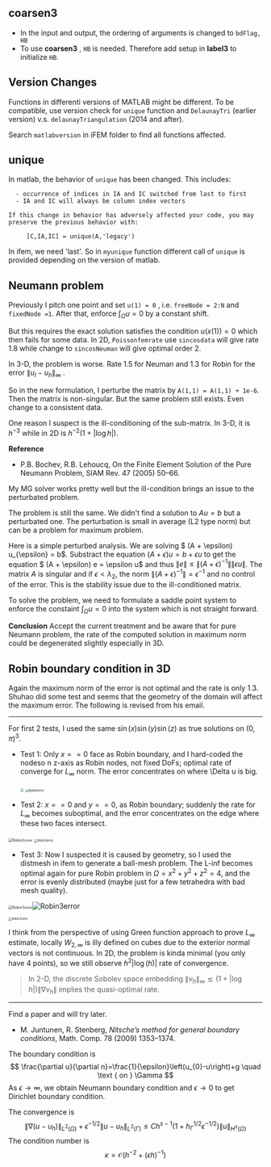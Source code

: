 ## coarsen3

- In the input and output, the ordering of arguments is changed to `bdFlag, HB` 
- To use **coarsen3** , `HB` is needed. Therefore add setup in **label3**  to initialize `HB`. 



## Version Changes

Functions in differenti versions of MATLAB might be different. To be compatible, use version check for `unique` function and `DelaunayTri` (earlier version) v.s. `delaunayTriangulation` (2014 and after).

Search  `matlabversion` in iFEM folder to find all functions affected. 



## unique

In matlab, the behavior of `unique`  has been changed.  This includes:

      -	occurrence of indices in IA and IC switched from last to first
      -	IA and IC will always be column index vectors
    
    If this change in behavior has adversely affected your code, you may 
    preserve the previous behavior with:
      
         [C,IA,IC] = unique(A,'legacy')

In ifem, we need 'last'. So in `myunique` function different call of `unique` is provided depending on the version of matlab. 



## Neumann problem

Previously I pitch one point and set `u(1) = 0` , i.e. `freeNode = 2:N` and `fixedNode =1`. After that, enforce $\int_{\Omega} u = 0$ by a constant shift.  

But this requires the exact solution satisfies the condition $u(x(1))=0$ which then fails for some data. In 2D, `Poissonfemrate` use `sincosdata` will give rate 1.8 while change to `sincosNeuman` will give optimal order 2. 

In 3-D, the problem is worse. Rate 1.5 for Neuman and 1.3 for Robin for the error $\|u_I - u_h\|_{\infty}$ . 

So in the new formulation, I perturbe the matrix by `A(1,1) = A(1,1) + 1e-6`. Then the matrix is non-singular. But the same problem still exists. Even change to a consistent data. 

One reason I suspect is the ill-conditioning of the sub-matrix. In 3-D, it is $h^{-3}$ while in 2D is $h^{-2}(1+|\log h|)$.

 **Reference**

- P.B. Bochev, R.B. Lehoucq, On the Finite Element Solution of the Pure Neumann Problem, SIAM Rev. 47 (2005) 50–66.

My MG solver works pretty well but the ill-condition brings an issue to the perturbated problem.

The problem is still the same. We didn't find a solution to $Au = b$ but a perturbated one. The perturbation is small in average (L2 type norm) but can be a problem for maximum problem. 

Here is a simple perturbed analysis. We are solving $ (A + \epsilon) u_{\epsilon} = b$. Substract the equation $(A+\epsilon )u = b + \epsilon u$ to get the equation $ (A + \epsilon) e = \epsilon u$ and thus $\|e\|\leq \| (A+\epsilon)^{-1}\|\|\epsilon u\|$. The matrix $A$ is singular and if $\epsilon < \lambda_2$,  the norm $\| (A+\epsilon)^{-1}\| = \epsilon^{-1}$ and no control of the error. This is the stability issue due to the ill-conditioned matrix. 

To solve the problem, we need to formulate a saddle point system to enforce the constaint $\int_{\Omega}u =0$ into the system which is not straight forward. 

**Conclusion** Accept the current treatment and be aware that for pure Neumann problem, the rate of the computed solution in maximum norm could be degenerated slightly especially in 3D. 



## Robin boundary condition in 3D

Again the maximum norm of the error is not optimal and the rate is only 1.3. Shuhao did some test and seems that the geometry of the domain will affect the maximum error. The following is revised from his email.

----

For first 2 tests, I used the same $\sin(x)\sin(y)\sin(z)$ as true solutions on $(0,\pi)^3$.

- Test 1: Only $x==0$ face as Robin boundary, and I hard-coded the nodeso n z-axis as Robin nodes, not fixed DoFs; optimal rate of converge for $L_{\infty}$ norm. The error concentrates on where \Delta u is big.

  <img src="/Users/longchen1/Dropbox/Math/Programming/GitHub/ifem/debug/figures/Robin1conv.png" style="zoom:40%;" />

  <img src="/Users/longchen1/Dropbox/Math/Programming/GitHub/ifem/debug/figures/Robin1error.png" alt="Robin1error" style="zoom:40%;" />

- Test 2: $x==0$ and $y==0$, as Robin boundary; suddenly the rate for $L_{\infty}$ becomes suboptimal, and the error concentrates on the edge where these two faces intersect.

<img src="/Users/longchen1/Dropbox/Math/Programming/GitHub/ifem/debug/figures/Robin2conv.png" alt="Robin2conv" style="zoom:50%;" />

<img src="/Users/longchen1/Dropbox/Math/Programming/GitHub/ifem/debug/figures/Robin2error.png" alt="Robin2error" style="zoom:40%;" />

- Test 3: Now I suspected it is caused by geometry, so I used the distmesh in ifem to generate a ball-mesh problem. The L-inf becomes optimal again for pure Robin problem in $\Omega =  {x^2+y^2+z^2 = 4}$, and the error is evenly distributed (maybe just for a few tetrahedra with bad mesh quality).

<img src="/Users/longchen1/Dropbox/Math/Programming/GitHub/ifem/debug/figures/Robin3conv.png" alt="Robin3conv" style="zoom:50%;" />![Robin3error](/Users/longchen1/Dropbox/Math/Programming/GitHub/ifem/debug/figures/Robin3error.png)



<img src="/Users/longchen1/Dropbox/Math/Programming/GitHub/ifem/debug/figures/Robin3error.png" alt="Robin3conv" style="zoom:40%;" />

I think from the perspective of using Green function approach to prove $L_{\infty}$  estimate, locally $W_{2,\infty}$ is illy defined on cubes due to the exterior normal vectors is not continuous. In 2D, the problem is
kinda minimal (you only have 4 points), so we still observe $h^2|\log(h)|$ rate of convergence.

> In 2-D, the discrete Sobolev space embedding $\|v_h\|_{\infty}\lesssim (1+ |\log h|)\|\nabla v_h\|$ implies the quasi-optimal rate. 

---

Find a paper and will try later.

- M. Juntunen, R. Stenberg, *Nitsche’s method for general boundary conditions*, Math. Comp. 78 (2009) 1353–1374.

The boundary condition is 
$$
\frac{\partial u}{\partial n}=\frac{1}{\epsilon}\left(u_{0}-u\right)+g \quad \text { on } \Gamma
$$
As $\epsilon \to \infty$, we obtain Neumann boundary condition and $\epsilon \to 0$ to get Dirichlet boundary condition.   

The convergence is 
$$
\left\|\nabla\left(u-u_{h}\right)\right\|_{L^{2}(\Omega)}+\epsilon^{-1 / 2}\left\|u-u_{h}\right\|_{L^{2}(\Gamma)} \leq C h^{s-1}\left(1+h_{\Gamma}^{1 / 2} \epsilon^{-1 / 2}\right)\|u\|_{H^{s}(\Omega)}
$$
The condition number is 
$$
\kappa=\mathcal{O}\left(h^{-2}+(\epsilon h)^{-1}\right)
$$
